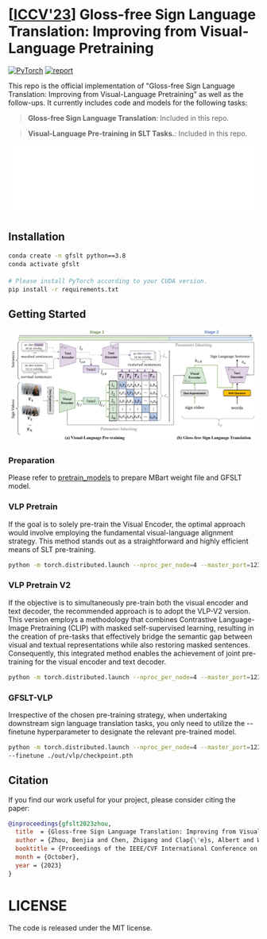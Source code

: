 # [[ICCV'23](https://arxiv.org/pdf/2307.14768.pdf)] Gloss-free Sign Language Translation: Improving from Visual-Language Pretraining

<a href="https://pytorch.org/get-started/locally/"><img alt="PyTorch" src="https://img.shields.io/badge/PyTorch-ee4c2c?logo=pytorch&logoColor=white"></a>  [![report](https://img.shields.io/badge/ArXiv-Paper-red)](https://arxiv.org/pdf/2307.14768.pdf)

This repo is the official implementation of "Gloss-free Sign Language Translation: Improving from Visual-Language Pretraining" as well as the follow-ups. It currently includes code and models for the following tasks:

> **Gloss-free Sign Language Translation**: Included in this repo.

> **Visual-Language Pre-training in SLT Tasks.**: Included in this repo.

<img src="./demo/slt_approach.gif" alt="" style="zoom: 60%;" />

## Installation

```bash
conda create -n gfslt python==3.8
conda activate gfslt

# Please install PyTorch according to your CUDA version.
pip install -r requirements.txt
```


## Getting Started
<img src="./demo/pipeline.jpg" alt="" style="zoom: 60%;" />

### Preparation
Please refer to [pretrain_models](pretrain_models/README.md) to prepare MBart weight file and GFSLT model.

### VLP Pretrain

If the goal is to solely pre-train the Visual Encoder, the optimal approach would involve employing the fundamental visual-language alignment strategy. This method stands out as a straightforward and highly efficient means of SLT pre-training.

```bash
python -m torch.distributed.launch --nproc_per_node=4 --master_port=1236 --use_env train_vlp.py --batch-size 4 --epochs 80 --opt sgd --lr 0.01 --output_dir out/vlp  
```

### VLP Pretrain V2
If the objective is to simultaneously pre-train both the visual encoder and text decoder, the recommended approach is to adopt the VLP-V2 version. This version employs a methodology that combines Contrastive Language-Image Pretraining (CLIP) with masked self-supervised learning, resulting in the creation of pre-tasks that effectively bridge the semantic gap between visual and textual representations while also restoring masked sentences. Consequently, this integrated method enables the achievement of joint pre-training for the visual encoder and text decoder.
```bash
python -m torch.distributed.launch --nproc_per_node=4 --master_port=1236 --use_env train_vlp_v2.py --batch-size 4 --epochs 80 --opt sgd --lr 0.01 --output_dir out/vlp_v2 --training-refurbish True --noise-rate 0.15 --noise-type omit_last --random-shuffle False  
```

### GFSLT-VLP
Irrespective of the chosen pre-training strategy, when undertaking downstream sign language translation tasks, 
you only need to utilize the --finetune hyperparameter to designate the relevant pre-trained model.
```bash
python -m torch.distributed.launch --nproc_per_node=4 --master_port=1236 --use_env train_slt.py --batch-size 2 --epochs 200 --opt sgd --lr 0.01 --output_dir out/Gloss-Free \
--finetune ./out/vlp/checkpoint.pth 
```


## Citation

If you find our work useful for your project, please consider citing the paper:

```bibtex
@inproceedings{gfslt2023zhou,
  title  = {Gloss-free Sign Language Translation: Improving from Visual-Language Pretraining}, 
  author = {Zhou, Benjia and Chen, Zhigang and Clap{\'e}s, Albert and Wan, Jun and Liang, Yanyan and Escalera, Sergio and Lei, Zhen and Zhang, Du},
  booktitle = {Proceedings of the IEEE/CVF International Conference on Computer Vision (ICCV)},
  month = {October},
  year = {2023}
}
```

# LICENSE
The code is released under the MIT license.